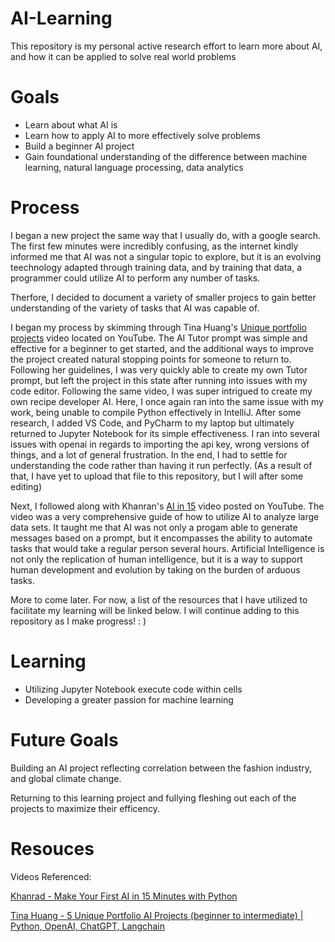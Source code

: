 # AI-Learning
This repository is my personal active research effort to learn more about AI, and how it can be applied to solve real world problems


# Goals
- Learn about what AI is
- Learn how to apply AI to more effectively solve problems
- Build a beginner AI project
- Gain foundational understanding of the difference between machine learning, natural language processing, data analytics


# Process
I began a new project the same way that I usually do, with a google search. The first few minutes were incredibly confusing, as the internet kindly informed me that AI was not a singular topic to explore, but it is an evolving teechnology adapted through training data, and by training that data, a programmer could utilize AI to perform any number of tasks.

Therfore, I decided to document a variety of smaller projecs to gain better understanding of the variety of tasks that AI was capable of.

I began my process by skimming through Tina Huang's [Unique portfolio projects](https://www.youtube.com/watch?v=bTYL-lFM22k&t=202s) video located on YouTube. The AI Tutor prompt was simple and effective for a beginner to get started, and the additional ways to improve the project created natural stopping points for someone to return to. Following her guidelines, I was very quickly able to create my own Tutor prompt, but left the project in this state after running into issues with my code editor.
Following the same video, I was super intrigued to create my own recipe developer AI. Here, I once again ran into the same issue with my work, being unable to compile Python effectively in IntelliJ. After some research, I added VS Code, and PyCharm to my laptop but ultimately returned to Jupyter Notebook for its simple effectiveness. I ran into several issues with openai in regards to importing the api key, wrong versions of things, and a lot of general frustration. In the end, I had to settle for understanding the code rather than having it run perfectly. (As a result of that, I have yet to upload that file to this repository, but I will after some editing)

Next, I followed along with Khanran's [AI in 15](https://www.youtube.com/watch?v=z1PGJ9quPV8) video posted on YouTube. The video was a very comprehensive guide of how to utilize AI to analyze large data sets. It taught me that AI was not only a progam able to generate messages based on a prompt, but it encompasses the ability to automate tasks that would take a regular person several hours. Artificial Intelligence is not only the replication of human intelligence, but it is a way to support human development and evolution by taking on the burden of arduous tasks.


More to come later. For now, a list of the resources that I have utilized to facilitate my learning will be linked below. I will continue adding to this repository as I make progress! : )

# Learning
- Utilizing Jupyter Notebook execute code within cells
- Developing a greater passion for machine learning

# Future Goals
Building an AI project reflecting correlation between the fashion industry, and global climate change.

Returning to this learning project and fullying fleshing out each of the projects to maximize their efficency.


# Resouces 

Videos Referenced:

[Khanrad - Make Your First AI in 15 Minutes with Python](https://www.youtube.com/watch?v=z1PGJ9quPV8)

[Tina Huang - 5 Unique Portfolio AI Projects (beginner to intermediate) | Python, OpenAI, ChatGPT, Langchain](https://www.youtube.com/watch?v=bTYL-lFM22k&t=202s)

